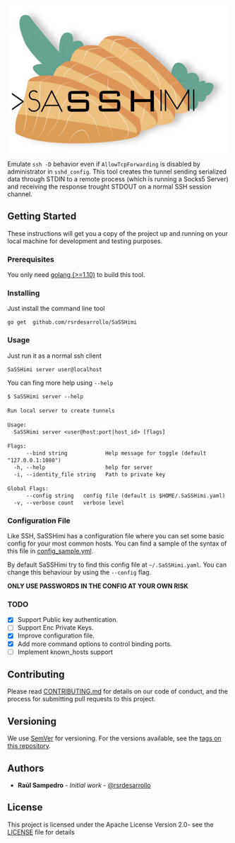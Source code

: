 <p align="center">
    <img width=500 src="logo_full.png?raw=true">
</p>

Emulate `ssh -D` behavior even if `AllowTcpForwarding` is disabled by administrator in `sshd_config`. This tool creates 
the tunnel sending serialized data through STDIN to a remote process (which is running a Socks5 Server) and receiving
the response trought STDOUT on a normal SSH session channel.

## Getting Started

These instructions will get you a copy of the project up and running on your local machine for development and testing 
purposes.

### Prerequisites

You only need [golang (>=1.10)](https://golang.org/dl/) to build this tool.

### Installing

Just install the command line tool

```
go get  github.com/rsrdesarrollo/SaSSHimi
```

### Usage

Just run it as a normal ssh client

```
SaSSHimi server user@localhost
```

You can fing more help using `--help`

```
$ SaSSHimi server --help

Run local server to create tunnels

Usage:
  SaSSHimi server <user@host:port|host_id> [flags]

Flags:
      --bind string            Help message for toggle (default "127.0.0.1:1080")
  -h, --help                   help for server
  -i, --identity_file string   Path to private key

Global Flags:
      --config string   config file (default is $HOME/.SaSSHimi.yaml)
  -v, --verbose count   verbose level
```

### Configuration File

Like SSH, SaSSHimi has a configuration file where you can set some basic config for your most common hosts.
You can find a sample of the syntax of this file in [config_sample.yml](config_sample.yml).

By default SaSSHimi try to find this config file at `~/.SaSSHimi.yaml`. You can change this behaviour by using the 
`--config` flag.

**ONLY USE PASSWORDS IN THE CONFIG AT YOUR OWN RISK**

### TODO

- [x] Support Public key authentication.
- [ ] Support Enc Private Keys.
- [x] Improve configuration file.
- [x] Add more command options to control binding ports.
- [ ] Implement known_hosts support

## Contributing

Please read [CONTRIBUTING.md](CONTRIBUTING.md) for details on our code of 
conduct, and the process for submitting pull requests to this project.

## Versioning

We use [SemVer](http://semver.org/) for versioning. For the versions available, see the 
[tags on this repository](https://github.com/rsrdesarrollo/SaSSHimi/tags).

## Authors

* **Raúl Sampedro** - *Initial work* - [@rsrdesarrollo](https://github.com/rsrdesarrollo)

## License

This project is licensed under the Apache License Version 2.0- see the [LICENSE](LICENSE) file for details
